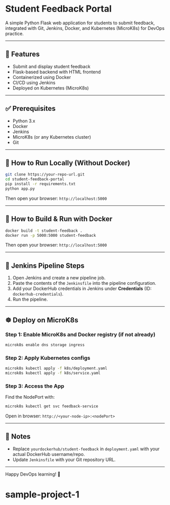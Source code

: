 # Student Feedback Portal

A simple Python Flask web application for students to submit feedback, integrated with Git, Jenkins, Docker, and Kubernetes (MicroK8s) for DevOps practice.

---

## 📌 Features

- Submit and display student feedback
- Flask-based backend with HTML frontend
- Containerized using Docker
- CI/CD using Jenkins
- Deployed on Kubernetes (MicroK8s)

---

## ✅ Prerequisites

- Python 3.x
- Docker
- Jenkins
- MicroK8s (or any Kubernetes cluster)
- Git

---

## 🚀 How to Run Locally (Without Docker)

```bash
git clone https://your-repo-url.git
cd student-feedback-portal
pip install -r requirements.txt
python app.py
```

Then open your browser: `http://localhost:5000`

---

## 🐳 How to Build & Run with Docker

```bash
docker build -t student-feedback .
docker run -p 5000:5000 student-feedback
```

Then open your browser: `http://localhost:5000`

---

## 🤖 Jenkins Pipeline Steps

1. Open Jenkins and create a new pipeline job.
2. Paste the contents of the `Jenkinsfile` into the pipeline configuration.
3. Add your DockerHub credentials in Jenkins under **Credentials** (ID: `dockerhub-credentials`).
4. Run the pipeline.

---

## ☸️ Deploy on MicroK8s

### Step 1: Enable MicroK8s and Docker registry (if not already)

```bash
microk8s enable dns storage ingress
```

### Step 2: Apply Kubernetes configs

```bash
microk8s kubectl apply -f k8s/deployment.yaml
microk8s kubectl apply -f k8s/service.yaml
```

### Step 3: Access the App

Find the NodePort with:

```bash
microk8s kubectl get svc feedback-service
```

Open in browser: `http://<your-node-ip>:<nodePort>`

---

## 📝 Notes

- Replace `yourdockerhub/student-feedback` in `deployment.yaml` with your actual DockerHub username/repo.
- Update `Jenkinsfile` with your Git repository URL.

---

Happy DevOps learning! 🚀
# sample-project-1
